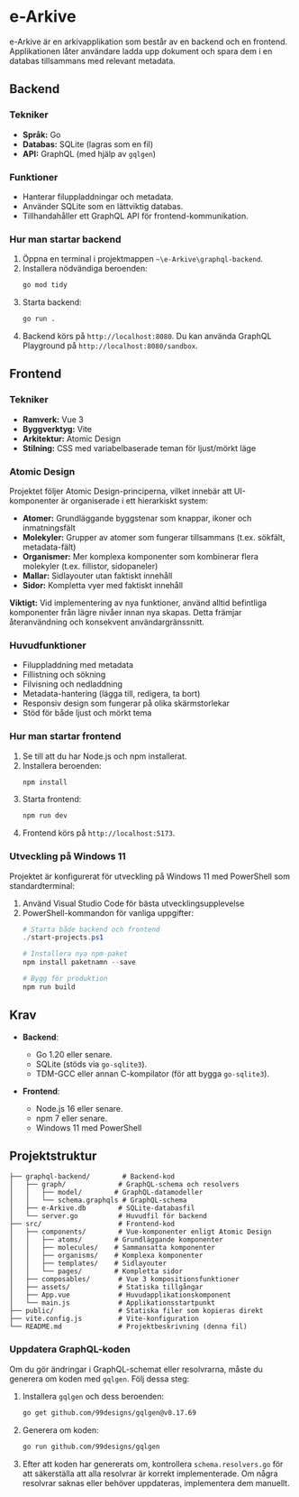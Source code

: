 # e-Arkive

e-Arkive är en arkivapplikation som består av en backend och en frontend. Applikationen låter användare ladda upp dokument och spara dem i en databas tillsammans med relevant metadata.

## Backend

### Tekniker
- **Språk:** Go  
- **Databas:** SQLite (lagras som en fil)  
- **API:** GraphQL (med hjälp av `gqlgen`)

### Funktioner
- Hanterar filuppladdningar och metadata.  
- Använder SQLite som en lättviktig databas.  
- Tillhandahåller ett GraphQL API för frontend-kommunikation.

### Hur man startar backend
1. Öppna en terminal i projektmappen `~\e-Arkive\graphql-backend`.
2. Installera nödvändiga beroenden:  
   ```bash
   go mod tidy
   ```
3. Starta backend:
   ```bash
   go run .
   ```
4. Backend körs på `http://localhost:8080`. Du kan använda GraphQL Playground på `http://localhost:8080/sandbox`.

## Frontend

### Tekniker
- **Ramverk:** Vue 3
- **Byggverktyg:** Vite
- **Arkitektur:** Atomic Design
- **Stilning:** CSS med variabelbaserade teman för ljust/mörkt läge

### Atomic Design
Projektet följer Atomic Design-principerna, vilket innebär att UI-komponenter är organiserade i ett hierarkiskt system:

- **Atomer:** Grundläggande byggstenar som knappar, ikoner och inmatningsfält
- **Molekyler:** Grupper av atomer som fungerar tillsammans (t.ex. sökfält, metadata-fält)
- **Organismer:** Mer komplexa komponenter som kombinerar flera molekyler (t.ex. fillistor, sidopaneler)
- **Mallar:** Sidlayouter utan faktiskt innehåll
- **Sidor:** Kompletta vyer med faktiskt innehåll

**Viktigt:** Vid implementering av nya funktioner, använd alltid befintliga komponenter från lägre nivåer innan nya skapas. Detta främjar återanvändning och konsekvent användargränssnitt.

### Huvudfunktioner
- Filuppladdning med metadata
- Fillistning och sökning
- Filvisning och nedladdning
- Metadata-hantering (lägga till, redigera, ta bort)
- Responsiv design som fungerar på olika skärmstorlekar
- Stöd för både ljust och mörkt tema

### Hur man startar frontend
1. Se till att du har Node.js och npm installerat.
2. Installera beroenden:
   ```powershell
   npm install
   ```
3. Starta frontend:
   ```powershell
   npm run dev
   ```
4. Frontend körs på `http://localhost:5173`.

### Utveckling på Windows 11
Projektet är konfigurerat för utveckling på Windows 11 med PowerShell som standardterminal:

1. Använd Visual Studio Code för bästa utvecklingsupplevelse
2. PowerShell-kommandon för vanliga uppgifter:
   ```powershell
   # Starta både backend och frontend
   ./start-projects.ps1
   
   # Installera nya npm-paket
   npm install paketnamn --save
   
   # Bygg för produktion
   npm run build
   ```

## Krav

- **Backend**:
  - Go 1.20 eller senare.
  - SQLite (stöds via `go-sqlite3`).
  - TDM-GCC eller annan C-kompilator (för att bygga `go-sqlite3`).

- **Frontend**:
  - Node.js 16 eller senare.
  - npm 7 eller senare.
  - Windows 11 med PowerShell

## Projektstruktur

```plaintext
├── graphql-backend/        # Backend-kod
│   ├── graph/             # GraphQL-schema och resolvers
│   │   ├── model/        # GraphQL-datamodeller
│   │   └── schema.graphqls # GraphQL-schema
│   ├── e-Arkive.db        # SQLite-databasfil
│   └── server.go          # Huvudfil för backend
├── src/                   # Frontend-kod
│   ├── components/        # Vue-komponenter enligt Atomic Design
│   │   ├── atoms/        # Grundläggande komponenter
│   │   ├── molecules/    # Sammansatta komponenter
│   │   ├── organisms/    # Komplexa komponenter
│   │   ├── templates/    # Sidlayouter
│   │   └── pages/        # Kompletta sidor
│   ├── composables/       # Vue 3 kompositionsfunktioner
│   ├── assets/            # Statiska tillgångar
│   ├── App.vue            # Huvudapplikationskomponent
│   └── main.js            # Applikationsstartpunkt
├── public/                # Statiska filer som kopieras direkt
├── vite.config.js         # Vite-konfiguration
└── README.md              # Projektbeskrivning (denna fil)
```

### Uppdatera GraphQL-koden

Om du gör ändringar i GraphQL-schemat eller resolvrarna, måste du generera om koden med `gqlgen`. Följ dessa steg:

1. Installera `gqlgen` och dess beroenden:
   ```bash
   go get github.com/99designs/gqlgen@v0.17.69
   ```

2. Generera om koden:
   ```bash
   go run github.com/99designs/gqlgen
   ```

3. Efter att koden har genererats om, kontrollera `schema.resolvers.go` för att säkerställa att alla resolvrar är korrekt implementerade. Om några resolvrar saknas eller behöver uppdateras, implementera dem manuellt.
